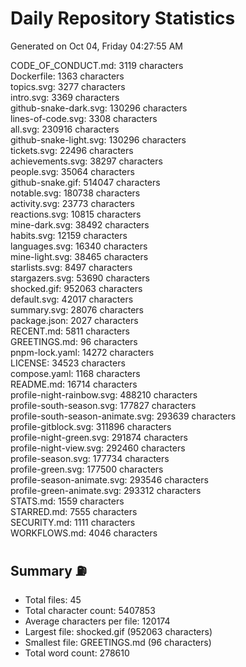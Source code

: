 # Daily Repository Statistics 
Generated on Oct 04, Friday 04:27:55 AM  

CODE_OF_CONDUCT.md: 3119 characters  
Dockerfile: 1363 characters  
topics.svg: 3277 characters  
intro.svg: 3369 characters  
github-snake-dark.svg: 130296 characters  
lines-of-code.svg: 3308 characters  
all.svg: 230916 characters  
github-snake-light.svg: 130296 characters  
tickets.svg: 22496 characters  
achievements.svg: 38297 characters  
people.svg: 35064 characters  
github-snake.gif: 514047 characters  
notable.svg: 180738 characters  
activity.svg: 23773 characters  
reactions.svg: 10815 characters  
mine-dark.svg: 38492 characters  
habits.svg: 12159 characters  
languages.svg: 16340 characters  
mine-light.svg: 38465 characters  
starlists.svg: 8497 characters  
stargazers.svg: 53690 characters  
shocked.gif: 952063 characters  
default.svg: 42017 characters  
summary.svg: 28076 characters  
package.json: 2027 characters  
RECENT.md: 5811 characters  
GREETINGS.md: 96 characters  
pnpm-lock.yaml: 14272 characters  
LICENSE: 34523 characters  
compose.yaml: 1168 characters  
README.md: 16714 characters  
profile-night-rainbow.svg: 488210 characters  
profile-south-season.svg: 177827 characters  
profile-south-season-animate.svg: 293639 characters  
profile-gitblock.svg: 311896 characters  
profile-night-green.svg: 291874 characters  
profile-night-view.svg: 292460 characters  
profile-season.svg: 177734 characters  
profile-green.svg: 177500 characters  
profile-season-animate.svg: 293546 characters  
profile-green-animate.svg: 293312 characters  
STATS.md: 1559 characters  
STARRED.md: 7555 characters  
SECURITY.md: 1111 characters  
WORKFLOWS.md: 4046 characters  

## Summary ⛽  
- Total files: 45  
- Total character count: 5407853  
- Average characters per file: 120174  
- Largest file: shocked.gif (952063 characters)  
- Smallest file: GREETINGS.md (96 characters)  
- Total word count: 278610  
